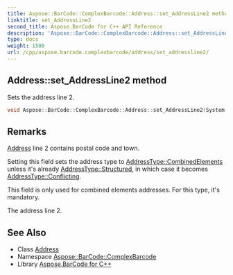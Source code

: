 ```yaml
---
title: Aspose::BarCode::ComplexBarcode::Address::set_AddressLine2 method
linktitle: set_AddressLine2
second_title: Aspose.BarCode for C++ API Reference
description: 'Aspose::BarCode::ComplexBarcode::Address::set_AddressLine2 method. Sets the address line 2 in C++.'
type: docs
weight: 1500
url: /cpp/aspose.barcode.complexbarcode/address/set_addressline2/
---
```

## Address::set_AddressLine2 method


Sets the address line 2.

```cpp
void Aspose::BarCode::ComplexBarcode::Address::set_AddressLine2(System::String value)
```

## Remarks


[Address](../) line 2 contains postal code and town. 

Setting this field sets the address type to [AddressType::CombinedElements](../../addresstype/) unless it's already [AddressType::Structured](../../addresstype/), in which case it becomes [AddressType::Conflicting](../../addresstype/). 

This field is only used for combined elements addresses. For this type, it's mandatory. 

The address line 2.
## See Also

* Class [Address](../)
* Namespace [Aspose::BarCode::ComplexBarcode](../../)
* Library [Aspose.BarCode for C++](../../../)
